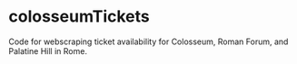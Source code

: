 # colosseumTickets
Code for webscraping ticket availability for Colosseum, Roman Forum, and Palatine Hill in Rome. 
